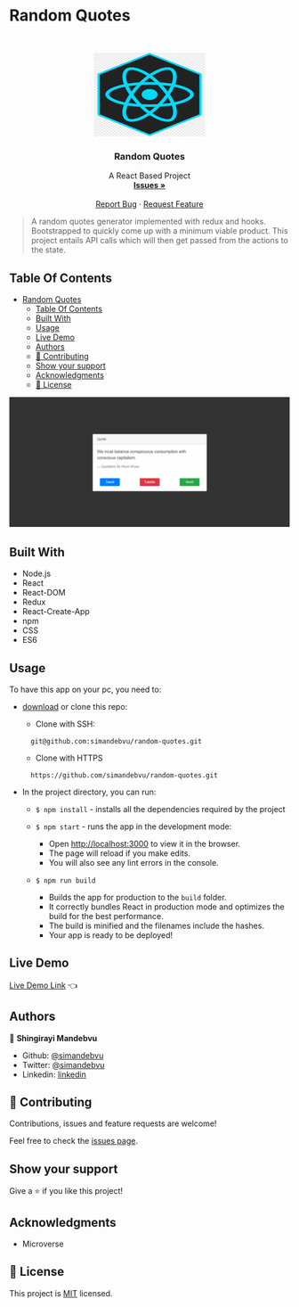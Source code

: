 # Random Quotes

<br />
<p align="center">
  <a href="https://github.com/simandebvu/random-quotes/">
    <img src="./public/logo.png" alt="Logo" width="200" height="150">
  </a>

  <h3 align="center">Random Quotes</h3>

  <p align="center">
    A React Based Project
    <br />
    <a href="https://github.com/simandebvu/random-quotes/issues/"><strong>Issues »</strong></a>
    <br />
    <br />
    <a href="https://github.com/simandebvu/random-quotes/issues/">Report Bug</a>
    ·
    <a href="https://github.com/simandebvu/random-quotes/">Request Feature</a>
  </p>
</p>

> A random quotes generator implemented with redux and hooks. Bootstrapped to quickly come up with a minimum viable product. This project entails API calls which will then get passed from the actions to the state.

## Table Of Contents

- [Random Quotes](#random-quotes)
  - [Table Of Contents](#table-of-contents)
  - [Built With](#built-with)
  - [Usage](#usage)
  - [Live Demo](#live-demo)
  - [Authors](#authors)
  - [🤝 Contributing](#-contributing)
  - [Show your support](#show-your-support)
  - [Acknowledgments](#acknowledgments)
  - [📝 License](#-license)

![screenshot](./public/app-screenshot.gif)

## Built With

- Node.js
- React
- React-DOM
- Redux
- React-Create-App
- npm
- CSS
- ES6
  
## Usage

To have this app on your pc, you need to:
* [download](https://github.com/simandebvu/random-quotes/archive/development.zip) or clone this repo:
  - Clone with SSH:
  ```
    git@github.com:simandebvu/random-quotes.git
  ```
  - Clone with HTTPS
  ```
    https://github.com/simandebvu/random-quotes.git
  ```

* In the project directory, you can run:

  - `$ npm install` - installs all the dependencies required by the project

  - `$ npm start` - runs the app in the development mode:
    - Open [http://localhost:3000](http://localhost:3000) to view it in the browser.
    - The page will reload if you make edits.
    - You will also see any lint errors in the console.

  - `$ npm run build`
    - Builds the app for production to the `build` folder.
    - It correctly bundles React in production mode and optimizes the build for the best performance.
    - The build is minified and the filenames include the hashes.
    - Your app is ready to be deployed!
 
## Live Demo 

[Live Demo Link](https://random-quotes-viewer.netlify.app) :point_left:


## Authors

👤 **Shingirayi Mandebvu**

- Github: [@simandebvu](https://github.com/simandebvu)
- Twitter: [@simandebvu](https://twitter.com/simandebvu)
- Linkedin: [linkedin](https://linkedin.com/in/simandebvu)

## 🤝 Contributing

Contributions, issues and feature requests are welcome!

Feel free to check the [issues page](issues/).

## Show your support

Give a ⭐️ if you like this project!

## Acknowledgments

- Microverse

## 📝 License

This project is [MIT](lic.url) licensed.
